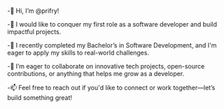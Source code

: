 -👋 Hi, I’m @prifry!

-👀 I would like to conquer my first role as a software developer and build impactful projects.

-🌱 I recently completed my Bachelor’s in Software Development, and I'm eager to apply my skills to real-world challenges.

-💞️ I’m eager to collaborate on innovative tech projects, open-source contributions, or anything that helps me grow as a developer.

-📫 Feel free to reach out if you'd like to connect or work together—let’s build something great!


<!---
prifry/prifry is a ✨ special ✨ repository because its `README.md` (this file) appears on your GitHub profile.
You can click the Preview link to take a look at your changes.
--->
